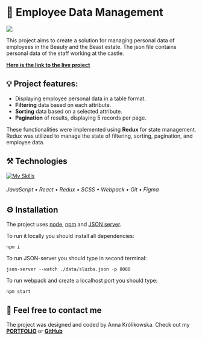 # 🏰 Employee Data Management 


<img src='https://i.ibb.co/3R5jDp2/database.png'> 


This project aims to create a solution for managing personal data of employees in the Beauty and the Beast estate. The json file contains personal data of the staff working at the castle.

[**Here is the link to the live project**](https://annakrolikowska.github.io/staff-database/) 

 ## :bulb: Project features:
- Displaying employee personal data in a table format.
- **Filtering** data based on each attribute.
- **Sorting** data based on a selected attribute.
- **Pagination** of results, displaying 5 records per page.
  
These functionalities were implemented using **Redux** for state management. Redux was utilized to manage the state of filtering, sorting, pagination, and employee data.

 ## :hammer_and_pick: Technologies

[![My Skills](https://skillicons.dev/icons?i=js,react,redux,scss,webpack,git,figma)](https://skillicons.dev)

###### JavaScript • React • Redux • SCSS • Webpack • Git • Figma


## :gear: Installation

The project uses [node](https://nodejs.org/en/), [npm](https://www.npmjs.com/) and [JSON server](https://www.npmjs.com/package/json-server). 


To run it locally you should install all dependencies:

    npm i

    
To run JSON-server you should type in second terminal:

    json-server --watch ./data/sluzba.json -p 8080   

To run webpack and create a localhost port you should type:

    npm start   
    


## :envelope_with_arrow: Feel free to contact me
The project was designed and coded by Anna Królikowska. Check out my [**PORTFOLIO**](https://annakrolikowska.github.io/portfolio/) or [**GitHub**](https://github.com/annakrolikowska)


    

    
